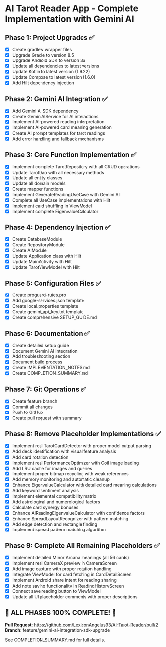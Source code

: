 # AI Tarot Reader App - Complete Implementation with Gemini AI

## Phase 1: Project Upgrades ✅
- [x] Create gradlew wrapper files
- [x] Upgrade Gradle to version 8.5
- [x] Upgrade Android SDK to version 36
- [x] Update all dependencies to latest versions
- [x] Update Kotlin to latest version (1.9.22)
- [x] Update Compose to latest version (1.6.0)
- [x] Add Hilt dependency injection

## Phase 2: Gemini AI Integration ✅
- [x] Add Gemini AI SDK dependency
- [x] Create GeminiAIService for AI interactions
- [x] Implement AI-powered reading interpretation
- [x] Implement AI-powered card meaning generation
- [x] Create AI prompt templates for tarot readings
- [x] Add error handling and fallback mechanisms

## Phase 3: Core Function Implementation ✅
- [x] Implement complete TarotRepository with all CRUD operations
- [x] Update TarotDao with all necessary methods
- [x] Update all entity classes
- [x] Update all domain models
- [x] Create mapper functions
- [x] Implement GenerateReadingUseCase with Gemini AI
- [x] Complete all UseCase implementations with Hilt
- [x] Implement card shuffling in ViewModel
- [x] Implement complete EigenvalueCalculator

## Phase 4: Dependency Injection ✅
- [x] Create DatabaseModule
- [x] Create RepositoryModule
- [x] Create AIModule
- [x] Update Application class with Hilt
- [x] Update MainActivity with Hilt
- [x] Update TarotViewModel with Hilt

## Phase 5: Configuration Files ✅
- [x] Create proguard-rules.pro
- [x] Add google-services.json template
- [x] Create local.properties template
- [x] Create gemini_api_key.txt template
- [x] Create comprehensive SETUP_GUIDE.md

## Phase 6: Documentation ✅
- [x] Create detailed setup guide
- [x] Document Gemini AI integration
- [x] Add troubleshooting section
- [x] Document build process
- [x] Create IMPLEMENTATION_NOTES.md
- [x] Create COMPLETION_SUMMARY.md

## Phase 7: Git Operations ✅
- [x] Create feature branch
- [x] Commit all changes
- [x] Push to GitHub
- [x] Create pull request with summary

## Phase 8: Remove Placeholder Implementations ✅
- [x] Implement real TarotCardDetector with proper model output parsing
- [x] Add deck identification with visual feature analysis
- [x] Add card rotation detection
- [x] Implement real PerformanceOptimizer with Coil image loading
- [x] Add LRU cache for images and queries
- [x] Implement proper bitmap recycling with weak references
- [x] Add memory monitoring and automatic cleanup
- [x] Enhance EigenvalueCalculator with detailed card meaning calculations
- [x] Add keyword sentiment analysis
- [x] Implement elemental compatibility matrix
- [x] Add astrological and numerological factors
- [x] Calculate card synergy bonuses
- [x] Enhance AIReadingEigenvalueCalculator with confidence factors
- [x] Enhance SpreadLayoutRecognizer with pattern matching
- [x] Add edge detection and rectangle finding
- [x] Implement spread pattern matching algorithm

## Phase 9: Complete All Remaining Placeholders ✅
- [x] Implement detailed Minor Arcana meanings (all 56 cards)
- [x] Implement real CameraX preview in CameraScreen
- [x] Add image capture with proper rotation handling
- [x] Integrate ViewModel for card fetching in CardDetailScreen
- [x] Implement Android share intent for reading sharing
- [x] Add note saving functionality in ReadingHistoryScreen
- [x] Connect save reading button to ViewModel
- [x] Update all UI placeholder comments with proper descriptions

## 🎉 ALL PHASES 100% COMPLETE! 🎉

**Pull Request**: https://github.com/LexiconAngelus93/AI-Tarot-Reader/pull/2
**Branch**: feature/gemini-ai-integration-sdk-upgrade

See COMPLETION_SUMMARY.md for full details.